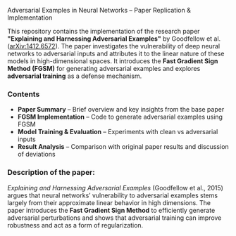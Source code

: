 Adversarial Examples in Neural Networks – Paper Replication & Implementation

This repository contains the implementation of the research paper **"Explaining and Harnessing Adversarial Examples"** by Goodfellow et al. ([arXiv:1412.6572](https://arxiv.org/pdf/1412.6572)). The paper investigates the vulnerability of deep neural networks to adversarial inputs and attributes it to the linear nature of these models in high-dimensional spaces. It introduces the **Fast Gradient Sign Method (FGSM)** for generating adversarial examples and explores **adversarial training** as a defense mechanism.

### Contents

*  **Paper Summary** – Brief overview and key insights from the base paper
*  **FGSM Implementation** – Code to generate adversarial examples using FGSM
*  **Model Training & Evaluation** – Experiments with clean vs adversarial inputs
*  **Result Analysis** – Comparison with original paper results and discussion of deviations



### Description of the paper:

*Explaining and Harnessing Adversarial Examples* 
(Goodfellow et al., 2015) argues that neural networks’ vulnerability to adversarial examples stems largely from their approximate linear behavior in high dimensions.  The paper introduces the **Fast Gradient Sign Method** to efficiently generate adversarial perturbations and shows that adversarial training can improve robustness and act as a form of regularization. 
